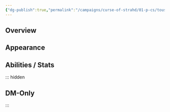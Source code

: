 ```yaml
---
{"dg-publish":true,"permalink":"/campaigns/curse-of-strahd/01-p-cs/toussaint-delacroix/","tags":["pc"]}
---
```


## Overview
<!-- Brief description of the PC, backstory, personality -->

## Appearance
<!-- Physical description, distinguishing features, attire -->

## Abilities / Stats
<!-- Class, race, skills, feats, special abilities -->

::: hidden
<!-- DM-only notes: motivations, secret history, relationships -->
## DM-Only
:::